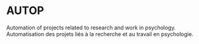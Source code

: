 # AUTOP
Automation of projects related to research and work in psychology. 
Automatisation des projets liés à la recherche et au travail en psychologie.
